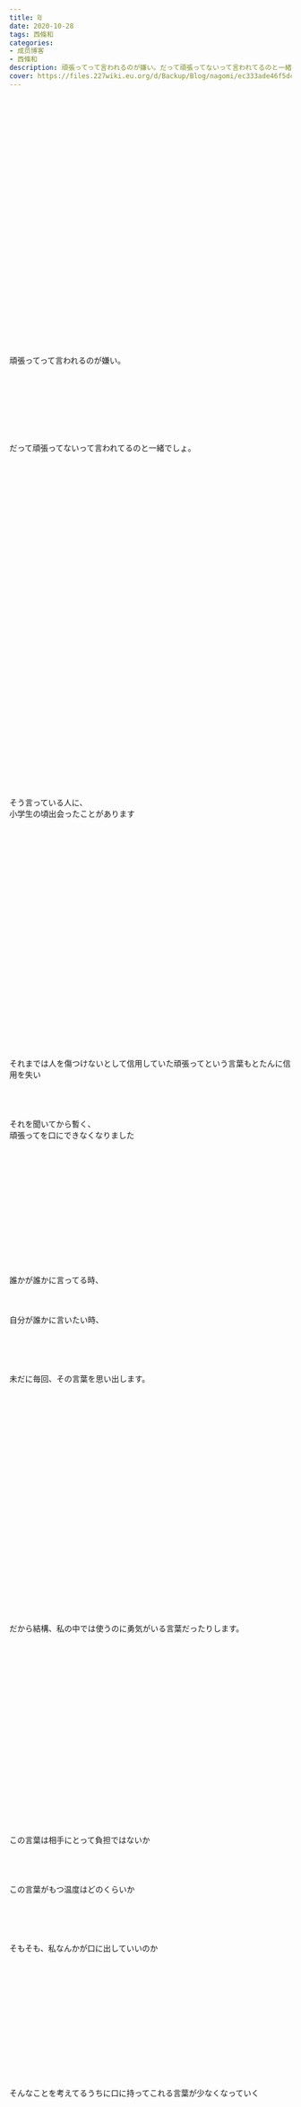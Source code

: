 ```yaml
---
title: ₪
date: 2020-10-28
tags: 西條和
categories: 
- 成员博客
- 西條和
description: 頑張ってって言われるのが嫌い。だって頑張ってないって言われてるのと一緒でしょ。...
cover: https://files.227wiki.eu.org/d/Backup/Blog/nagomi/ec333ade46f5dc302a8d3450f6a44.jpg 
---
```

<div class="blog_detail__main">
<br/>
<br/>
<br/>
<br/>
<br/>
<br/>
<br/>
<br/>
<br/>
<br/>
<br/>
<br/>
<br/>
<br/>
<br/>
<br/>
<br/>
<br/>
<br/>
<br/>
<br/>
<br/>
<br/>
<br/>
<br/>
<br/>
<br/>
頑張ってって言われるのが嫌い。<br/>
<br/>
<br/>
<br/>
<br/>
<br/>
<br/>
<br/>
<br/>
だって頑張ってないって言われてるのと一緒でしょ。<br/>
<br/>
<br/>
<br/>
<br/>
<br/>
<br/>
<br/>
<br/>
<br/>
<br/>
<br/>
<br/>
<br/>
<br/>
<br/>
<br/>
<br/>
<br/>
<br/>
<br/>
<br/>
<br/>
<br/>
<br/>
<br/>
<br/>
<br/>
<br/>
<br/>
<br/>
<br/>
<br/>
<br/>
<br/>
<br/>
<br/>
そう言っている人に、<br/>
小学生の頃出会ったことがあります<br/>
<br/>
<br/>
<br/>
<br/>
<br/>
<br/>
<br/>
<br/>
<br/>
<br/>
<br/>
<br/>
<br/>
<br/>
<br/>
<br/>
<br/>
<br/>
<br/>
<br/>
<br/>
<br/>
<br/>
<br/>
<br/>
それまでは人を傷つけないとして信用していた頑張ってという言葉もとたんに信用を失い<br/>
<br/>
<br/>
<br/>
<br/>
それを聞いてから暫く、<br/>
頑張ってを口にできなくなりました<br/>
<br/>
<br/>
<br/>
<br/>
<br/>
<br/>
<br/>
<br/>
<br/>
<br/>
<br/>
<br/>
<br/>
<br/>
誰かが誰かに言ってる時、<br/>
<br/>
<br/>
<br/>
自分が誰かに言いたい時、<br/>
<br/>
<br/>
<br/>
<br/>
<br/>
未だに毎回、その言葉を思い出します。<br/>
<br/>
<br/>
<br/>
<br/>
<br/>
<br/>
<br/>
<br/>
<br/>
<br/>
<br/>
<br/>
<br/>
<br/>
<br/>
<br/>
<br/>
<br/>
<br/>
<br/>
<br/>
<br/>
<br/>
<br/>
<br/>
だから結構、私の中では使うのに勇気がいる言葉だったりします。<br/>
<br/>
<br/>
<br/>
<br/>
<br/>
<br/>
<br/>
<br/>
<br/>
<br/>
<br/>
<br/>
<br/>
<br/>
<br/>
<br/>
<br/>
<br/>
<br/>
<br/>
<br/>
この言葉は相手にとって負担ではないか<br/>
<br/>
<br/>
<br/>
<br/>
この言葉がもつ温度はどのくらいか<br/>
<br/>
<br/>
<br/>
<br/>
<br/>
そもそも、私なんかが口に出していいのか<br/>
<br/>
<br/>
<br/>
<br/>
<br/>
<br/>
<br/>
<br/>
<br/>
<br/>
<br/>
<br/>
<br/>
<br/>
そんなことを考えてるうちに口に持ってこれる言葉が少なくなっていく<br/>
<br/>
<br/>
<br/>
<br/>
<br/>
<br/>
<br/>
<br/>
<br/>
<br/>
<br/>
<br/>
<br/>
もうなにも言えないし<br/>
<br/>
なにも伝えれない<br/>
<br/>
<br/>
<br/>
<br/>
<br/>
<br/>
<br/>
<br/>
<br/>
<br/>
<br/>
<br/>
<br/>
<br/>
<br/>
<br/>
<br/>
<br/>
<br/>
<br/>
伝わり方が定まらないのならいっそなにも伝わらないでいい。<br/>
<br/>
<br/>
<br/>
<br/>
<br/>
<br/>
<br/>
<br/>
<br/>
<br/>
<br/>
<br/>
<br/>
それで何かが終わるのなら、<br/>
<br/>
とことん終わってしまえばいい。<br/>
<br/>
<br/>
<br/>
<br/>
<br/>
<br/>
<br/>
<br/>
<br/>
<br/>
<br/>
<br/>
<br/>
<br/>
<br/>
<br/>
<br/>
<br/>
<br/>
<br/>
<br/>
<br/>
<br/>
<br/>
<br/>
そうやって、言い聞かせるのです。<br/>
<br/>
<br/>
<br/>
<br/>
<br/>
<br/>
<br/>
<br/>
<br/>
<br/>
<br/>
<br/>
<br/>
<br/>
<br/>
<br/>
<br/>
<br/>
<br/>
<br/>
<br/>
<br/>
<br/>
<br/>
<br/>
<br/>
<br/>
<br/>
<img src="https://files.227wiki.eu.org/d/Backup/Blog/nagomi/ec333ade46f5dc302a8d3450f6a44.jpg"><br/>
<br/>
<br/>
<br/>
<br/>
<br/>
ふぁい<br/>
<br/>
<br/>
<br/>
<br/>
<br/>
<br/>
<br/>
<br/>
<br/>
<br/>
<br/>
<br/>
<br/>
<br/>
<br/>
<br/>
<br/>
<br/>
<br/>
<br/>
綺麗なものやあからさまな場所より、<br/>
<br/>
なんでもないものを撮りたくなる<br/>
<br/>
<br/>
<br/>
<br/>
<br/>
<br/>
<br/>
<br/>
<br/>
<br/>
<br/>
<br/>
<br/>
<br/>
<br/>
<br/>
<br/>
<br/>
<br/>
<br/>
<br/>
なんでもないものこそ収めていたい。<br/>
<br/>
<br/>
<br/>
<br/>
<br/>
<br/>
<br/>
<br/>
<br/>
<br/>
<br/>
<br/>
<br/>
<br/>
<br/>
<br/>
それを思い出す時まで、<br/>
<br/>
<br/>
<br/>
<br/>
<br/>
<br/>
<br/>
<br/>
<br/>
<br/>
<br/>
<br/>
<br/>
<br/>
<br/>
<br/>
<br/>
おしまい。
<!--twitter-->

<!--//twitter-->
</img></div>